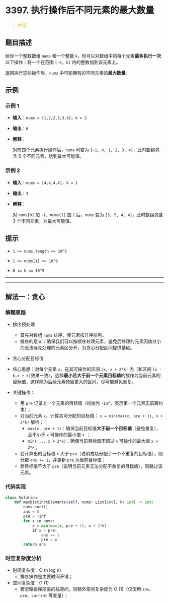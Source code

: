 # 3397. 执行操作后不同元素的最大数量
><span style="color:rgb(251,193,45)">中等</span>
## 题目描述

给你一个整数数组 `nums` 和一个整数 `k`，你可以对数组中的每个元素**最多执行一次**以下操作：将一个在范围 `[-k, k]` 内的整数加到该元素上。

返回执行这些操作后，`nums` 中可能拥有的不同元素的**最大数量**。

## 示例

### 示例 1



* **输入**：`nums = [1,2,2,3,3,4]`，`k = 2`

* **输出**：`6`

* **解释**：

  对前四个元素执行操作后，`nums` 可变为 `[-1, 0, 1, 2, 3, 4]`，此时数组包含 6 个不同元素，达到最大可能值。

### 示例 2



* **输入**：`nums = [4,4,4,4]`，`k = 1`

* **输出**：`3`

* **解释**：

  对 `nums[0]` 加 `-1`、`nums[1]` 加 `1` 后，`nums` 变为 `[3, 5, 4, 4]`，此时数组包含 3 个不同元素，为最大可能值。

## 提示



* `1 <= nums.length <= 10^5`

* `1 <= nums[i] <= 10^9`

* `0 <= k <= 10^9`












***
***






## 解法一：贪心

### 解题思路

- 排序预处理
    - 首先对数组 `nums` 排序，使元素按升序排列。
    -  排序的意义：确保我们可以按顺序处理元素，避免后处理的元素因值过小而无法与先处理的元素区分开，为贪心分配区间提供基础。

- 贪心分配目标值

- 核心思想：对每个元素 `x`，在其可操作的区间 `[x, x + 2*k]` 内（和区间 `[x - k,x + k]`效果一致），选择**最小且大于前一个元素目标值**的数作为当前元素的目标值，这样能为后续元素预留更大的区间，尽可能避免重复。
- 关键操作：
  - 用 `pre` 记录上一个元素的目标值（初始为 `-inf`，表示第一个元素无前置约束）；
  - 对当前元素 `x`，计算其可分配的目标值：
    `x = min(max(x, pre + 1), x + 2*k)`
    解析：
    - `max(x, pre + 1)`：确保当前目标值**大于前一个目标值**（避免重复），且不小于 `x` 可操作的最小值 `x `；
    - `min(..., x + 2*k)`：确保当前目标值不超过 `x` 可操作的最大值 `x + 2*k`；
  - 若计算出的目标值 `x` 大于 `pre`（说明成功分配了一个不重复的目标值），则计数 `ans += 1`，并更新 `pre` 为当前目标值；
  - 若目标值不大于 `pre`（说明当前元素无法分配不重复的目标值），则跳过该元素。


### 代码实现



```python
class Solution:
    def maxDistinctElements(self, nums: List[int], k: int) -> int:
        nums.sort()
        ans = 0
        pre = -inf
        for x in nums:
            x = min(max(x, pre + 1), x + 2*k)
            if x > pre:
                ans += 1
                pre = x
        return ans
```

### 时空复杂度分析

- 时间复杂度：O (n log n)
    - 排序操作是主要时间开销；
- 空间复杂度：O (1)
    - 若忽略排序所需的栈空间，则额外空间复杂度为 O (1)（仅使用 `ans`、`pre`、`current` 等变量）；





